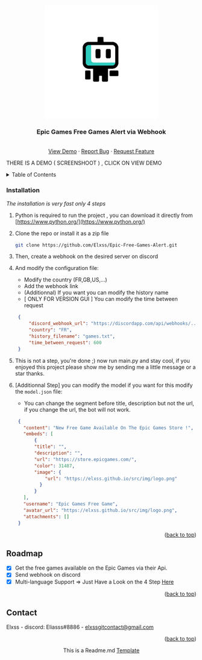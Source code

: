 <a name="readme-top"></a>

<!-- PROJECT LOGO -->
<br />
<div align="center">
  <a href="https://github.com/Elxss/Epic-Free-Games-Alert">
    <img src="https://raw.githubusercontent.com/Elxss/Elxss.github.io/main/src/img/logo.png" alt="Logo" width="300" height="300">
  </a>

  <h3 align="center">Epic Games Free Games Alert via Webhook</h3>

  <p align="center">
    <br />
    <a href="https://github.com/Elxss/Epic-Free-Games-Alert/blob/main/images/demo.png">View Demo</a>
    ·
    <a href="https://github.com/Elxss/Epic-Free-Games-Alert/issues">Report Bug</a>
    ·
    <a href="https://github.com/Elxss/Epic-Free-Games-Alert/issues">Request Feature</a>
  </p>
</div>

THERE IS A DEMO ( SCREENSHOOT ) , CLICK ON VIEW DEMO

<!-- TABLE OF CONTENTS -->
<details>
  <summary>Table of Contents</summary>
  <ol>
    <li><a href="#installation">Installation</a></li>
    </li>
    <li><a href="#roadmap">Roadmap</a></li>
    <li><a href="#contact">Contact</a></li>
  </ol>
</details>



<!-- ABOUT THE PROJECT
## About The Project

[![Product Name Screen Shot][product-screenshot]](https://example.com)

There are many great README templates available on GitHub; however, I didn't find one that really suited my needs so I created this enhanced one. I want to create a README template so amazing that it'll be the last one you ever need -- I think this is it.

Here's why:
* Your time should be focused on creating something amazing. A project that solves a problem and helps others
* You shouldn't be doing the same tasks over and over like creating a README from scratch
* You should implement DRY principles to the rest of your life :smile:

Of course, no one template will serve all projects since your needs may be different. So I'll be adding more in the near future. You may also suggest changes by forking this repo and creating a pull request or opening an issue. Thanks to all the people have contributed to expanding this template!

Use the `BLANK_README.md` to get started.

<p align="right">(<a href="#readme-top">back to top</a>)</p>
 -->


<!-- GETTING STARTED
## Getting Started

This is an example of how you may give instructions on setting up your project locally.
To get a local copy up and running follow these simple example steps. -->

### Installation

_The installation is very fast only 4 steps_

1. Python is required to run the project , you can download it directly from [https://www.python.org/](https://www.python.org/)
2. Clone the repo or install it as a zip file
   ```sh
   git clone https://github.com/Elxss/Epic-Free-Games-Alert.git
   ```
3. Then, create a webhook on the desired server on discord
4. And modify the configuration file:
    - Modify the country (FR,GB,US,...)
    - Add the webhook link
    - (Additionnal) If you want you can modify the history name
    - [ ONLY FOR VERSION GUI ] You can modify the time between request
   ```json
    {
        "discord_webhook_url": "https://discordapp.com/api/webhooks/...",
        "country": "FR",
        "history_filename": "games.txt",
        "time_between_request": 600
    }
   ```
5. This is not a step, you're done ;) now run main.py and stay cool, if you enjoyed this project please show me by sending me a little message or a star thanks.

6. [Additionnal Step] you can modify the model if you want for this modify the `model.json` file:
   - You can change the segment before title, description but not the url, if you change the url, the bot will not work.
   ```json
    {
      "content": "New Free Game Available On The Epic Games Store !",
      "embeds": [
          {
          "title": "",
          "description": "",
          "url": "https://store.epicgames.com/",
          "color": 31487,
          "image": {
              "url": "https://elxss.github.io/src/img/logo.png"
            }
          }
      ],
      "username": "Epic Games Free Game",
      "avatar_url": "https://elxss.github.io/src/img/logo.png",
      "attachments": []
    }
   ```


<p align="right">(<a href="#readme-top">back to top</a>)</p>



<!-- ROADMAP -->
## Roadmap

- [x] Get the free games available on the Epic Games via their Api.
- [x] Send webhook on discord
- [x] Multi-language Support => Just Have a Look on the 4 Step <a href="#installation">Here</a>

<p align="right">(<a href="#readme-top">back to top</a>)</p>

<!-- CONTACT -->
## Contact

Elxss - discord: Eliasss#8886 - elxssgitcontact@gmail.com

<p align="right">(<a href="#readme-top">back to top</a>)</p>

<p align="center">This is a Readme.md <a href="https://github.com/othneildrew/Best-README-Template/blob/master/README.md">Template</a></p>
